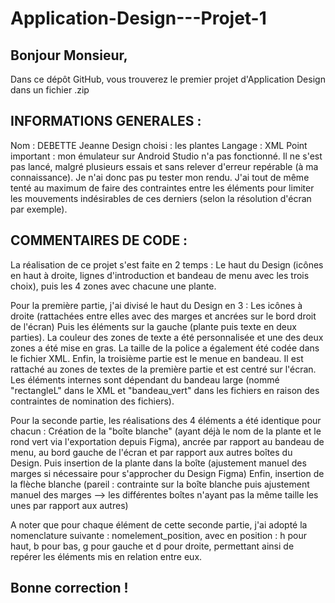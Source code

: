# Application-Design---Projet-1

## Bonjour Monsieur,
Dans ce dépôt GitHub, vous trouverez le premier projet d'Application Design dans un fichier .zip

## INFORMATIONS GENERALES : 
Nom : DEBETTE Jeanne
Design choisi : les plantes
Langage : XML
Point important : mon émulateur sur Android Studio n'a pas fonctionné. Il ne s'est pas lancé, malgré plusieurs essais et sans relever d'erreur repérable (à ma connaissance). Je n'ai donc pas pu tester mon rendu. J'ai tout de même tenté au maximum de faire des contraintes entre les éléments pour limiter les mouvements indésirables de ces derniers (selon la résolution d'écran par exemple).

## COMMENTAIRES DE CODE :
La réalisation de ce projet s'est faite en 2 temps : Le haut du Design (icônes en haut à droite, lignes d'introduction et bandeau de menu avec les trois choix), puis les 4 zones avec chacune une plante.

Pour la première partie, j'ai divisé le haut du Design en 3 :
Les icônes à droite (rattachées entre elles avec des marges et ancrées sur le bord droit de l'écran)
Puis les éléments sur la gauche (plante puis texte en deux parties). La couleur des zones de texte a été personnalisée et une des deux zones a été mise en gras. La taille de la police a également été codée dans le fichier XML.
Enfin, la troisième partie est le menue en bandeau. Il est rattaché au zones de textes de la première partie et est centré sur l'écran. Les éléments internes sont dépendant du bandeau large (nommé "rectangleL" dans le XML et "bandeau_vert" dans les fichiers en raison des contraintes de nomination des fichiers).

Pour la seconde partie, les réalisations des 4 éléments a été identique pour chacun :
Création de la "boîte blanche" (ayant déjà le nom de la plante et le rond vert via l'exportation depuis Figma), ancrée par rapport au bandeau de menu, au bord gauche de l'écran et par rapport aux autres boîtes du Design.
Puis insertion de la plante dans la boîte (ajustement manuel des marges si nécessaire pour s'approcher du Design Figma)
Enfin, insertion de la flèche blanche (pareil : contrainte sur la boîte blanche puis ajustement manuel des marges --> les différentes boîtes n'ayant pas la même taille les unes par rapport aux autres)

A noter que pour chaque élément de cette seconde partie, j'ai adopté la nomenclature suivante : nomelement_position, avec en position : h pour haut, b pour bas, g pour gauche et d pour droite, permettant ainsi de repérer les éléments mis en relation entre eux.

## Bonne correction !
